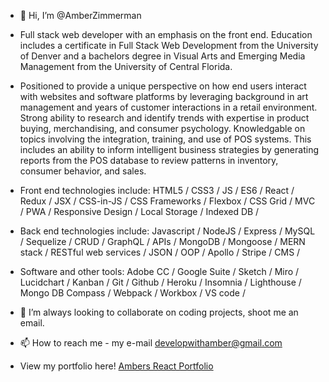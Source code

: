 - 👋 Hi, I’m @AmberZimmerman
- Full stack web developer with an emphasis on the front end. Education includes a certificate in Full Stack Web Development from the University of Denver and a bachelors degree in Visual Arts and Emerging Media Management from the University of Central Florida. 

- Positioned to provide a unique perspective on how end users interact with websites and software platforms by leveraging background in art management and years of customer interactions in a retail environment. Strong ability to research and identify trends with expertise in product buying, merchandising, and consumer psychology. Knowledgable on topics involving the integration, training, and use of POS systems. This includes an ability to inform intelligent business strategies by generating reports from the POS database to review patterns in inventory, consumer behavior, and sales.

- Front end technologies include: HTML5 / CSS3 / JS / ES6 / React / Redux / JSX / CSS-in-JS / CSS Frameworks / Flexbox / CSS Grid / MVC / PWA / Responsive Design / Local Storage / Indexed DB /

- Back end technologies include: Javascript / NodeJS / Express / MySQL / Sequelize / CRUD / GraphQL / APIs / MongoDB / Mongoose / MERN stack / RESTful web services / JSON / OOP / Apollo / Stripe / CMS /

- Software and other tools: Adobe CC / Google Suite / Sketch / Miro / Lucidchart / Kanban / Git / Github / Heroku / Insomnia / Lighthouse / Mongo DB Compass / Webpack / Workbox / VS code /

- 💞️ I’m always looking to collaborate on coding projects, shoot me an email.
- 📫 How to reach me - my e-mail developwithamber@gmail.com
- View my portfolio here! [Ambers React Portfolio](https://amberzimmerman.github.io/portfolio/)

<!---
AmberZimmerman/AmberZimmerman is a ✨ special ✨ repository because its `README.md` (this file) appears on your GitHub profile.
You can click the Preview link to take a look at your changes.
--->
